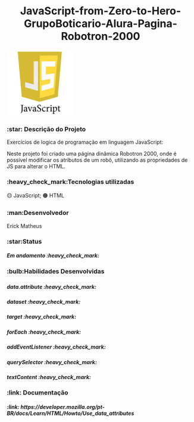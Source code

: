 <h1 align="center"> JavaScript-from-Zero-to-Hero-GrupoBoticario-Alura-Pagina-Robotron-2000</h1>

![logo JavaScript](https://github.com/Erickmts10/JavaScript-from-Zero-to-Hero-GB-Alura-parte-3/blob/main/Logo/Logo.png)

<h3>:star: Descrição do Projeto</h3>
 
Exercícios de logica de programação em linguagem JavaScript:

Neste projeto foi criado uma página dinâmica Robotron 2000, onde é possível modificar os atributos de um robô, utilizando as propriedades de JS para alterar o HTML.

<h3>:heavy_check_mark:Tecnologias utilizadas</h3>

:yellow_circle: JavaScript;
:orange_circle: HTML&nbsp;

<h3>:man:Desenvolvedor</h3>
<p>Erick Matheus</p>

<h3>:star:Status</h3>
<h5>Em andamento :heavy_check_mark:</h5>

<h3>:bulb:Habilidades Desenvolvidas<h3>
<h5>data.attribute :heavy_check_mark:</h5>
<h5>dataset :heavy_check_mark:</h5>
<h5>target :heavy_check_mark:</h5>
<h5>forEach :heavy_check_mark:</h5>
<h5>addEventListener :heavy_check_mark:</h5>
<h5>querySelector :heavy_check_mark:</h5>
<h5>textContent :heavy_check_mark:</h5>

<h3>:link: Documentação</h3>
<h5>:link: https://developer.mozilla.org/pt-BR/docs/Learn/HTML/Howto/Use_data_attributes </h5>
